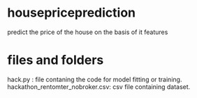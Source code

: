 # housepriceprediction
predict the price of the house on the basis of it features
# files and folders
hack.py : file contaning the code for model fitting or training.
hackathon_rentomter_nobroker.csv: csv file containing dataset.

